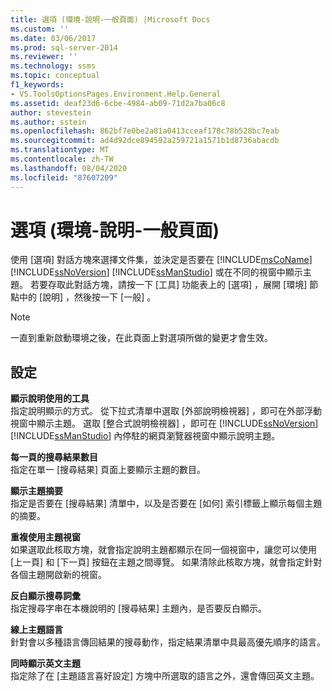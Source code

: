 ```yaml
---
title: 選項 (環境-說明-一般頁面) |Microsoft Docs
ms.custom: ''
ms.date: 03/06/2017
ms.prod: sql-server-2014
ms.reviewer: ''
ms.technology: ssms
ms.topic: conceptual
f1_keywords:
- VS.ToolsOptionsPages.Environment.Help.General
ms.assetid: deaf23d6-6cbe-4984-ab09-71d2a7ba06c8
author: stevestein
ms.author: sstein
ms.openlocfilehash: 862bf7e0be2a81a0413cceaf178c78b528bc7eab
ms.sourcegitcommit: ad4d92dce894592a259721a1571b1d8736abacdb
ms.translationtype: MT
ms.contentlocale: zh-TW
ms.lasthandoff: 08/04/2020
ms.locfileid: "87607209"
---
```

# <a name="options-environment-help-general-page"></a>選項 (環境-說明-一般頁面) 
  使用 [選項]  對話方塊來選擇文件集，並決定是否要在 [!INCLUDE[msCoName](../../includes/msconame-md.md)] [!INCLUDE[ssNoVersion](../../includes/ssnoversion-md.md)] [!INCLUDE[ssManStudio](../../includes/ssmanstudio-md.md)] 或在不同的視窗中顯示主題。 若要存取此對話方塊，請按一下 [工具]  功能表上的 [選項]  ，展開 [環境]  節點中的 [說明]  ，然後按一下 [一般]  。  
  
> [!NOTE]  
>  一直到重新啟動環境之後，在此頁面上對選項所做的變更才會生效。  
  
## <a name="settings"></a>設定  
 **顯示說明使用的工具**  
 指定說明顯示的方式。 從下拉式清單中選取 [外部說明檢視器]  ，即可在外部浮動視窗中顯示主題。 選取 [整合式說明檢視器]  ，即可在 [!INCLUDE[ssNoVersion](../../includes/ssnoversion-md.md)] [!INCLUDE[ssManStudio](../../includes/ssmanstudio-md.md)] 內停駐的網頁瀏覽器視窗中顯示說明主題。  
  
 **每一頁的搜尋結果數目**  
 指定在單一 [搜尋結果]  頁面上要顯示主題的數目。  
  
 **顯示主題摘要**  
 指定是否要在 [搜尋結果]  清單中，以及是否要在 [如何]  索引標籤上顯示每個主題的摘要。  
  
 **重複使用主題視窗**  
 如果選取此核取方塊，就會指定說明主題都顯示在同一個視窗中，讓您可以使用 [上一頁]  和 [下一頁]  按鈕在主題之間導覽。 如果清除此核取方塊，就會指定針對各個主題開啟新的視窗。  
  
 **反白顯示搜尋詞彙**  
 指定搜尋字串在本機說明的 [搜尋結果]  主題內，是否要反白顯示。  
  
 **線上主題語言**  
 針對會以多種語言傳回結果的搜尋動作，指定結果清單中具最高優先順序的語言。  
  
 **同時顯示英文主題**  
 指定除了在 [主題語言喜好設定]  方塊中所選取的語言之外，還會傳回英文主題。  
  
  
